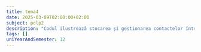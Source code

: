 ```yaml
---
title: tema4
date: 2025-03-09T02:00:00+02:00
subject: pclp2
description: "Codul ilustrează stocarea și gestionarea contactelor într-o agendă telefonică. Utilizează tablouri pentru nume, prenume și telefon, bucle iterative pentru introducerea/afișarea datelor, și validarea intrărilor, respectând o capacitate maximă."
tags: []
uniYearAndSemester: 12
---
```



